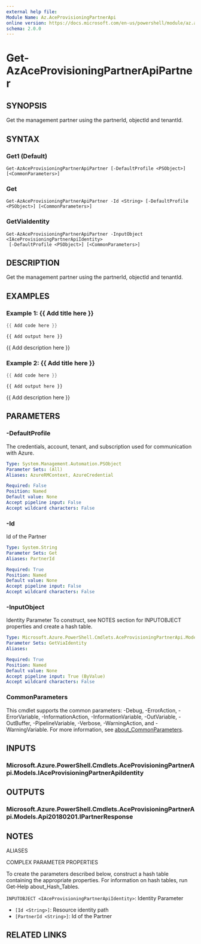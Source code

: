 ```yaml
---
external help file:
Module Name: Az.AceProvisioningPartnerApi
online version: https://docs.microsoft.com/en-us/powershell/module/az.aceprovisioningpartnerapi/get-azaceprovisioningpartnerapipartner
schema: 2.0.0
---
```


# Get-AzAceProvisioningPartnerApiPartner

## SYNOPSIS
Get the management partner using the partnerId, objectId and tenantId.

## SYNTAX

### Get1 (Default)
```
Get-AzAceProvisioningPartnerApiPartner [-DefaultProfile <PSObject>] [<CommonParameters>]
```

### Get
```
Get-AzAceProvisioningPartnerApiPartner -Id <String> [-DefaultProfile <PSObject>] [<CommonParameters>]
```

### GetViaIdentity
```
Get-AzAceProvisioningPartnerApiPartner -InputObject <IAceProvisioningPartnerApiIdentity>
 [-DefaultProfile <PSObject>] [<CommonParameters>]
```

## DESCRIPTION
Get the management partner using the partnerId, objectId and tenantId.

## EXAMPLES

### Example 1: {{ Add title here }}
```powershell
{{ Add code here }}
```

```output
{{ Add output here }}
```

{{ Add description here }}

### Example 2: {{ Add title here }}
```powershell
{{ Add code here }}
```

```output
{{ Add output here }}
```

{{ Add description here }}

## PARAMETERS

### -DefaultProfile
The credentials, account, tenant, and subscription used for communication with Azure.

```yaml
Type: System.Management.Automation.PSObject
Parameter Sets: (All)
Aliases: AzureRMContext, AzureCredential

Required: False
Position: Named
Default value: None
Accept pipeline input: False
Accept wildcard characters: False
```

### -Id
Id of the Partner

```yaml
Type: System.String
Parameter Sets: Get
Aliases: PartnerId

Required: True
Position: Named
Default value: None
Accept pipeline input: False
Accept wildcard characters: False
```

### -InputObject
Identity Parameter
To construct, see NOTES section for INPUTOBJECT properties and create a hash table.

```yaml
Type: Microsoft.Azure.PowerShell.Cmdlets.AceProvisioningPartnerApi.Models.IAceProvisioningPartnerApiIdentity
Parameter Sets: GetViaIdentity
Aliases:

Required: True
Position: Named
Default value: None
Accept pipeline input: True (ByValue)
Accept wildcard characters: False
```

### CommonParameters
This cmdlet supports the common parameters: -Debug, -ErrorAction, -ErrorVariable, -InformationAction, -InformationVariable, -OutVariable, -OutBuffer, -PipelineVariable, -Verbose, -WarningAction, and -WarningVariable. For more information, see [about_CommonParameters](http://go.microsoft.com/fwlink/?LinkID=113216).

## INPUTS

### Microsoft.Azure.PowerShell.Cmdlets.AceProvisioningPartnerApi.Models.IAceProvisioningPartnerApiIdentity

## OUTPUTS

### Microsoft.Azure.PowerShell.Cmdlets.AceProvisioningPartnerApi.Models.Api20180201.IPartnerResponse

## NOTES

ALIASES

COMPLEX PARAMETER PROPERTIES

To create the parameters described below, construct a hash table containing the appropriate properties. For information on hash tables, run Get-Help about_Hash_Tables.


`INPUTOBJECT <IAceProvisioningPartnerApiIdentity>`: Identity Parameter
  - `[Id <String>]`: Resource identity path
  - `[PartnerId <String>]`: Id of the Partner

## RELATED LINKS

